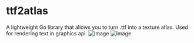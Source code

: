 # ttf2atlas
A lightweight Go library that allows you to turn .ttf into a texture atlas. Used for rendering text in graphics api.
![image](https://github.com/MrRoblick/ttf2atlas/assets/61147166/58e2ca47-15bb-4487-809c-d82e20cd1f54)
![image](https://github.com/MrRoblick/ttf2atlas/assets/61147166/26c760a6-9063-4e20-a436-8a45ffa2a787)
